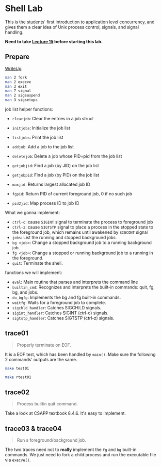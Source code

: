 # Shell Lab

This is the students' first introduction to application level concurrency, and
gives them a clear idea of Unix process control, signals, and signal handling.

**Need to take [Lecture 15](https://www.bilibili.com/video/BV1iW411d7hd?p=15)
before starting this lab.**

## Prepare

[WriteUp](http://csapp.cs.cmu.edu/3e/shlab.pdf)

```bash
man 2 fork
man 2 execve
man 3 exit
man 7 signal
man 2 sigsuspend
man 3 sigsetops
```

job list helper functions:
* `clearjob`: Clear the entries in a job struct
* `initjobs`: Initialize the job list

* `listjobs`: Print the job list

* `addjob`: Add a job to the job list
* `deletejob`: Delete a job whose PID=pid from the job list

* `getjobjid`: Find a job (by JID) on the job list
* `getjobpid`: Find a job (by PID) on the job list

* `maxjid`: Returns largest allocated job ID

* `fgpid`: Return PID of current foreground job, 0 if no such job

* `pid2jid`: Map process ID to job ID

What we gonna implement:
* `ctrl-c`: cause `SIGINT` signal to terminate the process to foreground job
* `ctrl-z`: cause `SIGTSTP` signal to place a process in the stopped state to
  the foreground job, which remains until awakened by `SIGCONT` signal
* `jobs`: List the running and stopped background jobs.
* `bg <job>`: Change a stopped background job to a running background job.
* `fg <job>`: Change a stopped or running background job to a running in the foreground.
* `quit`: Terminate the shell.

functions we will implement:
* `eval`: Main routine that parses and interprets the command line
* `builtin_cmd`: Recognizes and interprets the built-in commands: quit, fg, bg, and jobs.
* `do_bgfg`: Implements the bg and fg built-in commands.
* `waitfg`: Waits for a foreground job to complete.
* `sigchld_handler`: Catches SIGCHILD signals.
* `sigint_handler`: Catches SIGINT (ctrl-c) signals.
* `sigtstp_handler`: Catches SIGTSTP (ctrl-z) signals.

## trace01

> Properly terminate on EOF.

It is a EOF test, which has been handled by `main()`. Make sure the following 2
commands' outputs are the same.

```bash
make test01

make rtest01
```

## trace02

> Process builtin quit command.

Take a look at CSAPP textbook 8.4.6. It's easy to implement.

## trace03 & trace04

> Run a foreground/background job.

The two traces need not to **really** implement the `fg` and `bg` built-in commands.
We just need to fork a child process and run the executable file via `execve()`.
